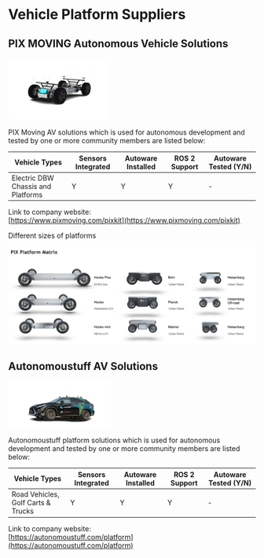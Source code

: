 # Vehicle Platform Suppliers

## **PIX MOVING Autonomous Vehicle Solutions**

![images/platform-pix_moving.png](images/platform-pix_moving.png)

PIX Moving AV solutions which is used for autonomous development and tested by one or more community members are listed below:

| Vehicle Types                      | Sensors Integrated | Autoware Installed | ROS 2 Support | Autoware Tested (Y/N) |
| ---------------------------------- | ------------------ | ------------------ | ------------- | --------------------- |
| Electric DBW Chassis and Platforms | Y                  | Y                  | Y             | -                     |

Link to company website:  
[https://www.pixmoving.com/pixkit](https://www.pixmoving.com/pixkit)

Different sizes of platforms

![platforms.png](images/platforms.png)

## **Autonomoustuff AV Solutions**

![images/platform-autonomoustuff.png](images/platform-autonomoustuff.png)

Autonomoustuff platform solutions which is used for autonomous development and tested by one or more community members are listed below:

| Vehicle Types                      | Sensors Integrated | Autoware Installed | ROS 2 Support | Autoware Tested (Y/N) |
| ---------------------------------- | ------------------ | ------------------ | ------------- | --------------------- |
| Road Vehicles, Golf Carts & Trucks | Y                  | Y                  | Y             | -                     |

Link to company website:  
[https://autonomoustuff.com/platform](https://autonomoustuff.com/platform)
